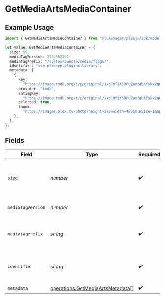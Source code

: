 # GetMediaArtsMediaContainer

## Example Usage

```typescript
import { GetMediaArtsMediaContainer } from "@lukehagar/plexjs/sdk/models/operations";

let value: GetMediaArtsMediaContainer = {
  size: 50,
  mediaTagVersion: 1734362201,
  mediaTagPrefix: "/system/bundle/media/flags/",
  identifier: "com.plexapp.plugins.library",
  metadata: [
    {
      key:
        "https://image.tmdb.org/t/p/original/ixgFmf1X59PUZam2qbAfskx2gQr.jpg",
      provider: "tmdb",
      ratingKey:
        "https://image.tmdb.org/t/p/original/ixgFmf1X59PUZam2qbAfskx2gQr.jpg",
      selected: true,
      thumb:
        "https://images.plex.tv/photo?height=270&width=480&minSize=1&upscale=1&url=https%3A%2F%2Fimage%2Etmdb%2Eorg%2Ft%2Fp%2Foriginal%2FixgFmf1X59PUZam2qbAfskx2gQr%2Ejpg",
    },
  ],
};
```

## Fields

| Field                                                                                       | Type                                                                                        | Required                                                                                    | Description                                                                                 | Example                                                                                     |
| ------------------------------------------------------------------------------------------- | ------------------------------------------------------------------------------------------- | ------------------------------------------------------------------------------------------- | ------------------------------------------------------------------------------------------- | ------------------------------------------------------------------------------------------- |
| `size`                                                                                      | *number*                                                                                    | :heavy_check_mark:                                                                          | Number of media items returned in this response.                                            | 50                                                                                          |
| `mediaTagVersion`                                                                           | *number*                                                                                    | :heavy_check_mark:                                                                          | The version number for media tags.                                                          | 1734362201                                                                                  |
| `mediaTagPrefix`                                                                            | *string*                                                                                    | :heavy_check_mark:                                                                          | The prefix used for media tag resource paths.                                               | /system/bundle/media/flags/                                                                 |
| `identifier`                                                                                | *string*                                                                                    | :heavy_check_mark:                                                                          | An plugin identifier for the media container.                                               | com.plexapp.plugins.library                                                                 |
| `metadata`                                                                                  | [operations.GetMediaArtsMetadata](../../../sdk/models/operations/getmediaartsmetadata.md)[] | :heavy_check_mark:                                                                          | N/A                                                                                         |                                                                                             |